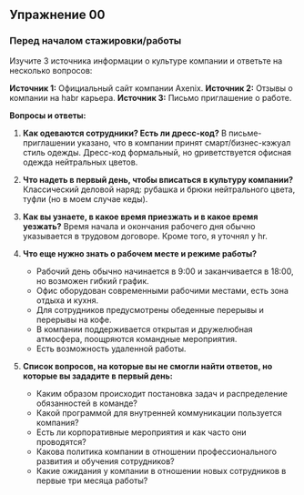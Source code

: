 ## Упражнение 00
### Перед началом стажировки/работы

Изучите 3 источника информации о культуре компании и ответьте на несколько вопросов:

**Источник 1:** Официальный сайт компании Axenix.
**Источник 2:** Отзывы о компании на habr карьера.
**Источник 3:** Письмо приглашение о работе.

**Вопросы и ответы:**

1. **Как одеваются сотрудники? Есть ли дресс-код?**
   В письме-приглашении указано, что в компании принят смарт/бизнес-кэжуал стиль одежды. Дресс-код формальный, но gриветствуется офисная одежда нейтральных цветов.

2. **Что надеть в первый день, чтобы вписаться в культуру компании?**
   Классический деловой наряд: рубашка и брюки нейтрального цвета, туфли (но в моем случае кеды).

3. **Как вы узнаете, в какое время приезжать и в какое время уезжать?**
   Время начала и окончания рабочего дня обычно указывается в трудовом договоре. Кроме того, я уточнял у hr.

4. **Что еще нужно знать о рабочем месте и режиме работы?**
   - Рабочий день обычно начинается в 9:00 и заканчивается в 18:00, но возможен гибкий график.
   - Офис оборудован современными рабочими местами, есть зона отдыха и кухня.
   - Для сотрудников предусмотрены обеденные перерывы и перерывы на кофе.
   - В компании поддерживается открытая и дружелюбная атмосфера, поощряются командные мероприятия.
   - Есть возможность удаленной работы.

5. **Список вопросов, на которые вы не смогли найти ответов, но которые вы зададите в первый день:**
   - Каким образом происходит постановка задач и распределение обязанностей в команде?
   - Какой программой для внутренней коммуникации пользуется компания?
   - Есть ли корпоративные мероприятия и как часто они проводятся?
   - Какова политика компании в отношении профессионального развития и обучения сотрудников?
   - Какие ожидания у компании в отношении новых сотрудников в первые три месяца работы?
